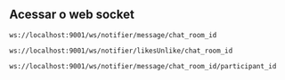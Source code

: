## Acessar o web socket

```
ws://localhost:9001/ws/notifier/message/chat_room_id

ws://localhost:9001/ws/notifier/likesUnlike/chat_room_id

ws://localhost:9001/ws/notifier/message/chat_room_id/participant_id
```